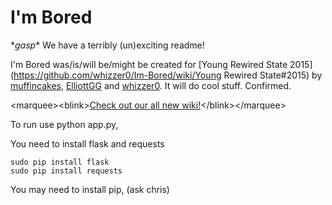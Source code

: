 # I'm Bored
\**gasp*\* We have a terribly (un)exciting readme!

I'm Bored was/is/will be/might be created for [Young Rewired State 2015](https://github.com/whizzer0/Im-Bored/wiki/Young Rewired State#2015) by [muffincakes](https://github.com/whizzer0/Im-Bored/wiki/muffincakes), [ElliottGG](https://github.com/whizzer0/Im-Bored/wiki/ElliottGG) and [whizzer0](https://github.com/whizzer0/Im-Bored/wiki/whizzer0). It will do cool stuff. Confirmed.

&lt;marquee&gt;&lt;blink&gt;[Check out our all new wiki!](https://github.com/whizzer0/Im-Bored/wiki)&lt;/blink&gt;&lt;/marquee&gt;

To run use python app.py,

You need to install flask and requests
    
    sudo pip install flask
    sudo pip install requests
    
You may need to install pip, (ask chris)